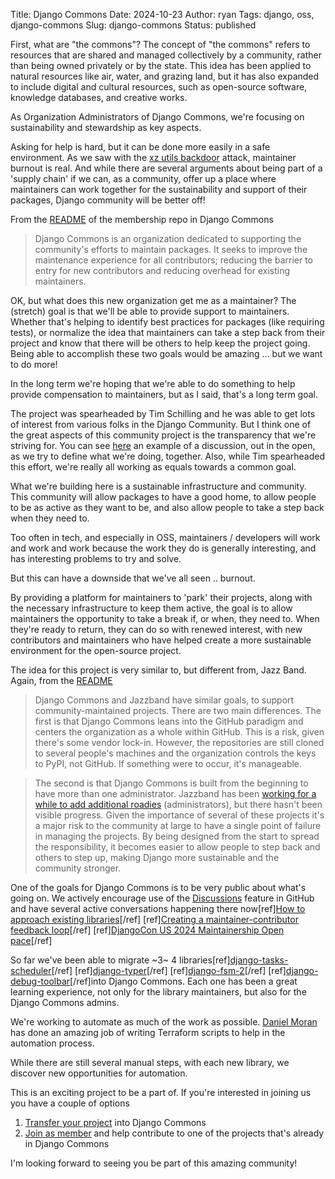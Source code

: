 Title: Django Commons
Date: 2024-10-23
Author: ryan
Tags: django, oss, django-commons
Slug: django-commons
Status: published

First, what are "the commons"? The concept of "the commons" refers to resources that are shared and managed collectively by a community, rather than being owned privately or by the state. This idea has been applied to natural resources like air, water, and grazing land, but it has also expanded to include digital and cultural resources, such as open-source software, knowledge databases, and creative works.

As Organization Administrators of Django Commons, we're focusing on sustainability and stewardship as key aspects.

Asking for help is hard, but it can be done more easily in a safe environment. As we saw with the [xz utils backdoor](https://en.wikipedia.org/wiki/XZ_Utils_backdoor) attack, maintainer burnout is real. And while there are several arguments about being part of a 'supply chain' if we can, as a community, offer up a place where maintainers can work together for the sustainability and support of their packages, Django community will be better off!

From the [README](https://github.com/django-commons/membership/blob/main/README.md) of the membership repo in Django Commons

> Django Commons is an organization dedicated to supporting the community's efforts to maintain packages. It seeks to improve the maintenance experience for all contributors; reducing the barrier to entry for new contributors and reducing overhead for existing maintainers.

OK, but what does this new organization get me as a maintainer? The (stretch) goal is that we'll be able to provide support to maintainers. Whether that's helping to identify best practices for packages (like requiring tests), or normalize the idea that maintainers can take a step back from their project and know that there will be others to help keep the project going. Being able to accomplish these two goals would be amazing ... but we want to do more!

In the long term we're hoping that we're able to do something to help provide compensation to maintainers, but as I said, that's a long term goal.

The project was spearheaded by Tim Schilling and he was able to get lots of interest from various folks in the Django Community. But I think one of the great aspects of this community project is the transparency that we're striving for. You can see [here](https://github.com/orgs/django-commons/discussions/19) an example of a discussion, out in the open, as we try to define what we're doing, together. Also, while Tim spearheaded this effort, we're really all working as equals towards a common goal.

What we're building here is a sustainable infrastructure and community. This community will allow packages to have a good home, to allow people to be as active as they want to be, and also allow people to take a step back when they need to.

Too often in tech, and especially in OSS, maintainers / developers will work and work and work because the work they do is generally interesting, and has interesting problems to try and solve.

But this can have a downside that we've all seen .. burnout.

By providing a platform for maintainers to 'park' their projects, along with the necessary infrastructure to keep them active, the goal is to allow maintainers the opportunity to take a break if, or when, they need to. When they're ready to return, they can do so with renewed interest, with new contributors and maintainers who have helped create a more sustainable environment for the open-source project.

The idea for this project is very similar to, but different from, Jazz Band. Again, from the [README](https://github.com/django-commons/membership/blob/main/README.md)

> Django Commons and Jazzband have similar goals, to support community-maintained projects. There are two main differences. The first is that Django Commons leans into the GitHub paradigm and centers the organization as a whole within GitHub. This is a risk, given there's some vendor lock-in. However, the repositories are still cloned to several people's machines and the organization controls the keys to PyPI, not GitHub. If something were to occur, it's manageable.

> The second is that Django Commons is built from the beginning to have more than one administrator. Jazzband has been [working for a while to add additional roadies](https://github.com/jazzband/help/issues/196) (administrators), but there hasn't been visible progress. Given the importance of several of these projects it's a major risk to the community at large to have a single point of failure in managing the projects. By being designed from the start to spread the responsibility, it becomes easier to allow people to step back and others to step up, making Django more sustainable and the community stronger.

One of the goals for Django Commons is to be very public about what's going on. We actively encourage use of the [Discussions](https://github.com/orgs/django-commons/discussions) feature in GitHub and have several active conversations happening there now[ref][How to approach existing libraries](https://github.com/orgs/django-commons/discussions/52)[/ref] [ref][Creating a maintainer-contributor feedback loop](https://github.com/orgs/django-commons/discussions/61)[/ref] [ref][DjangoCon US 2024 Maintainership Open pace](https://github.com/orgs/django-commons/discussions/42)[/ref]

So far we've been able to migrate ~3~ 4 libraries[ref][django-tasks-scheduler](https://github.com/django-commons/django-tasks-scheduler)[/ref] [ref][django-typer](https://github.com/django-commons/django-typer)[/ref] [ref][django-fsm-2](https://github.com/django-commons/django-fsm-2)[/ref] [ref][django-debug-toolbar](https://github.com/django-commons/django-debug-toolbar/)[/ref]into Django Commons. Each one has been a great learning experience, not only for the library maintainers, but also for the Django Commons admins.

We're working to automate as much of the work as possible. [Daniel Moran](https://github.com/cunla/) has done an amazing job of writing Terraform scripts to help in the automation process.

While there are still several manual steps, with each new library, we discover new opportunities for automation.

This is an exciting project to be a part of. If you're interested in joining us you have a couple of options

1. [Transfer your project](https://github.com/django-commons/membership/issues/new?assignees=django-commons%2Fadmins&labels=Transfer+project+in&projects=&template=transfer-project-in.yml&title=%F0%9F%9B%AC+%5BINBOUND%5D+-+%3Cproject%3E) into Django Commons
2. [Join as member](https://github.com/django-commons/membership/issues/new?assignees=django-commons%2Fadmins&labels=New+member&projects=&template=new-member.yml&title=%E2%9C%8B+%5BMEMBER%5D+-+%3Cyour+handle%3E) and help contribute to one of the projects that's already in Django Commons

I'm looking forward to seeing you be part of this amazing community!
